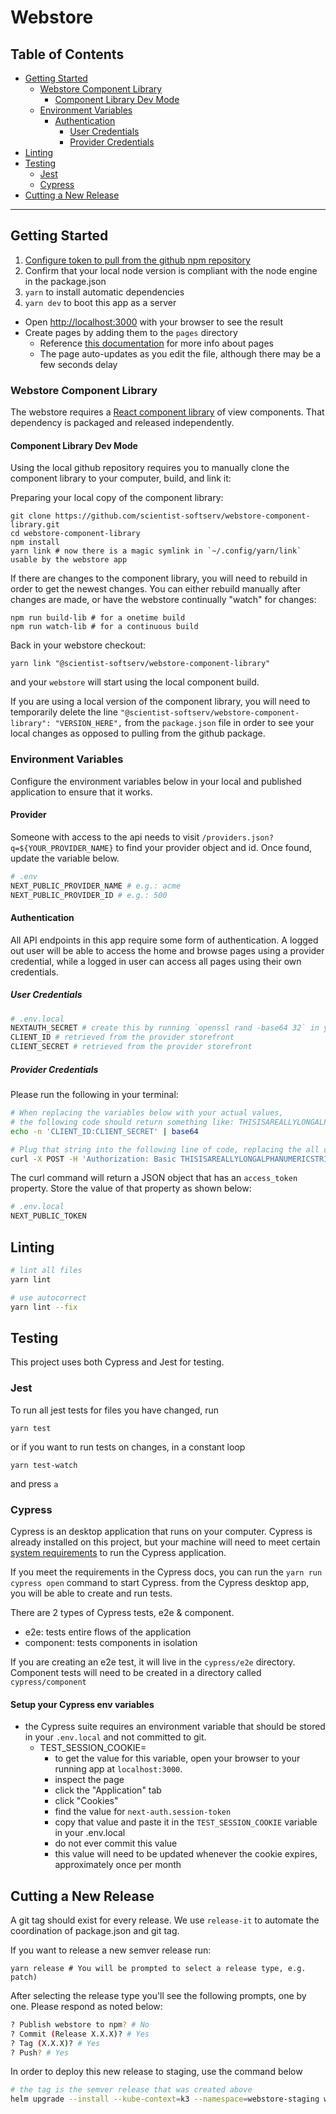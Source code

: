 # Webstore
## Table of Contents

- [Getting Started](#getting-started)
  - [Webstore Component Library](#webstore-component-library)
    - [Component Library Dev Mode](#component-library-dev-mode)
  - [Environment Variables](#environment-variables)
    - [Authentication](#authentication)
      - [User Credentials](#user-credentials)
      - [Provider Credentials](#provider-credentials)
- [Linting](#linting)
- [Testing](#testing)
  - [Jest](#jest)
  - [Cypress](#cypress)
- [Cutting a New Release](#cutting-a-new-release)

---

## Getting Started

  1. [Configure token to pull from the github npm repository](configure-token-to-pull-from-the-github-npm-repository)
  2. Confirm that your local node version is compliant with the node engine in the package.json
  2. `yarn` to install automatic dependencies
  3. `yarn dev` to boot this app as a server
  - Open [http://localhost:3000](http://localhost:3000) with your browser to see the result
  - Create pages by adding them to the `pages` directory
    - Reference [this documentation](https://nextjs.org/docs/basic-features/pages) for more info about pages
    - The page auto-updates as you edit the file, although there may be a few seconds delay

<!-- [API routes](https://nextjs.org/docs/api-routes/introduction) can be accessed on [http://localhost:3000/api/hello](http://localhost:3000/api/hello). This endpoint can be edited in `pages/api/hello.js`.

The `pages/api` directory is mapped to `/api/*`. Files in this directory are treated as [API routes](https://nextjs.org/docs/api-routes/introduction) instead of React pages. -->

### Webstore Component Library
The webstore requires a [React component library](https://reactjs.org/docs/react-component.html) of view components. That dependency is packaged and released independently.

#### Component Library Dev Mode
Using the local github repository requires you to manually clone the component library to your computer, build, and link it:

Preparing your local copy of the component library:

    git clone https://github.com/scientist-softserv/webstore-component-library.git
    cd webstore-component-library
    npm install
    yarn link # now there is a magic symlink in `~/.config/yarn/link` usable by the webstore app

If there are changes to the component library, you will need to rebuild in order to get the newest changes. You can either rebuild manually after changes are made, or have the webstore continually "watch" for changes:

    npm run build-lib # for a onetime build
    npm run watch-lib # for a continuous build

Back in your webstore checkout:

    yarn link "@scientist-softserv/webstore-component-library"

and your `webstore` will start using the local component build.

If you are using a local version of the component library, you will need to temporarily delete the line `"@scientist-softserv/webstore-component-library": "VERSION_HERE",` from the `package.json` file in order to see your local changes as opposed to pulling from the github package.

### Environment Variables
Configure the environment variables below in your local and published application to ensure that it works.

#### Provider
Someone with access to the api needs to visit `/providers.json?q=${YOUR_PROVIDER_NAME}` to find your provider object and id. Once found, update the variable below.

``` bash
# .env
NEXT_PUBLIC_PROVIDER_NAME # e.g.: acme
NEXT_PUBLIC_PROVIDER_ID # e.g.: 500
```

#### Authentication
All API endpoints in this app require some form of authentication. A logged out user will be able to access the home and browse pages using a provider credential, while a logged in user can access all pages using their own credentials.

##### User Credentials
``` bash
# .env.local
NEXTAUTH_SECRET # create this by running `openssl rand -base64 32` in your terminal
CLIENT_ID # retrieved from the provider storefront
CLIENT_SECRET # retrieved from the provider storefront
```

##### Provider Credentials
Please run the following in your terminal:
``` bash
# When replacing the variables below with your actual values,
# the following code should return something like: THISISAREALLYLONGALPHANUMERICSTRING
echo -n 'CLIENT_ID:CLIENT_SECRET' | base64

# Plug that string into the following line of code, replacing the all caps values with your actual values
curl -X POST -H 'Authorization: Basic THISISAREALLYLONGALPHANUMERICSTRING' -d 'grant_type=client_credentials' https://NEXT_PUBLIC_PROVIDER_NAME.scientist.com/oauth/token/
```

The curl command will return a JSON object that has an `access_token` property. Store the value of that property as shown below:

``` bash
# .env.local
NEXT_PUBLIC_TOKEN
```

## Linting
``` bash
# lint all files
yarn lint

# use autocorrect
yarn lint --fix
```

## Testing

This project uses both Cypress and Jest for testing.

### Jest

To run all jest tests for files you have changed, run
```
yarn test
```

or if you want to run tests on changes, in a constant loop

```
yarn test-watch
```

and press `a`

### Cypress
Cypress is an desktop application that runs on your computer. Cypress is already installed on this project, but your machine will need to meet certain [system requirements](https://docs.cypress.io/guides/getting-started/installing-cypress#System-requirements) to run the Cypress application.

If you meet the requirements in the Cypress docs, you can run the `yarn run cypress open` command to start Cypress. from the Cypress desktop app, you will be able to create and run tests.

There are 2 types of Cypress tests, e2e & component.
  - e2e: tests entire flows of the application
  - component: tests components in isolation

If you are creating an e2e test, it will live in the `cypress/e2e` directory. Component tests will need to be created in a directory called `cypress/component `

#### Setup your Cypress env variables
- the Cypress suite requires an environment variable that should be stored in your `.env.local` and not committed to git.
  - TEST_SESSION_COOKIE=
    - to get the value for this variable, open your browser to your running app at `localhost:3000`.
    - inspect the page
    - click the "Application" tab
    - click "Cookies"
    - find the value for `next-auth.session-token`
    - copy that value and paste it in the `TEST_SESSION_COOKIE` variable in your .env.local
    - do not ever commit this value
    - this value will need to be updated whenever the cookie expires, approximately once per month

## Cutting a New Release
A git tag should exist for every release. We use `release-it` to automate the coordination of package.json and git tag.

If you want to release a new semver release run:

  ```
  yarn release # You will be prompted to select a release type, e.g. patch)
  ```

After selecting the release type you'll see the following prompts, one by one. Please respond as noted below:
``` bash
? Publish webstore to npm? # No
? Commit (Release X.X.X)? # Yes
? Tag (X.X.X)? # Yes
? Push? # Yes
```

In order to deploy this new release to staging, use the command below
``` bash
# the tag is the semver release that was created above
helm upgrade --install --kube-context=k3 --namespace=webstore-staging webstore-staging charts/webstore -f charts/webstore/values/webstore-staging.yaml --set=image.tag=X.X.X
```
